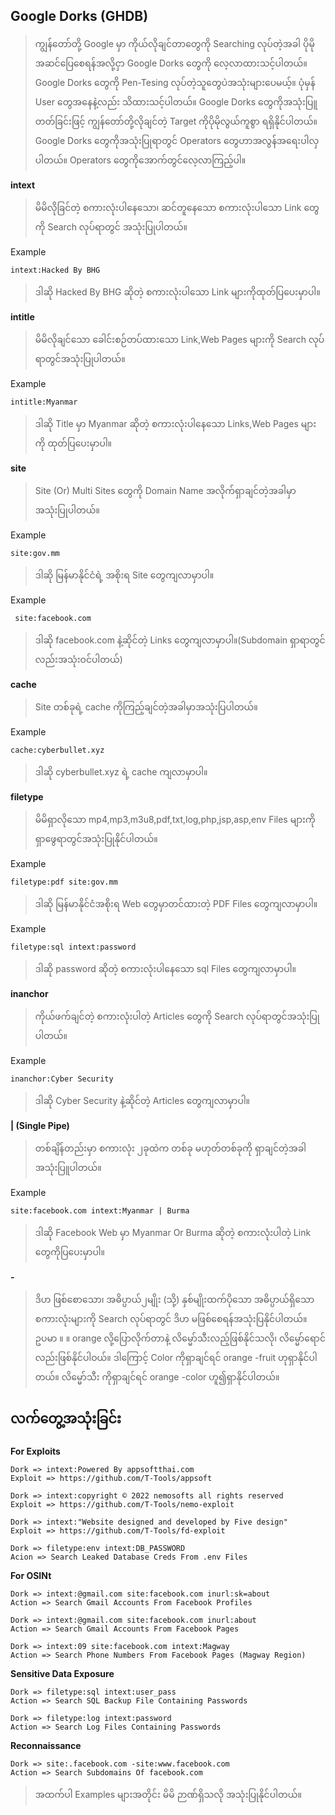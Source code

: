 ## Google Dorks (GHDB)
> ကျွန်တော်တို့ Google မှာ ကိုယ်လိုချင်တာတွေကို Searching လုပ်တဲ့အခါ ပိုမိုအဆင်ပြေစေရန်အလို့ငှာ Google Dorks တွေကို လေ့လာထားသင့်ပါတယ်။ Google Dorks တွေကို Pen-Tesing လုပ်တဲ့သူတွေပဲအသုံးများပေမယ့်။ ပုံမှန် User တွေအနေနဲ့လည်း သိထားသင့်ပါတယ်။ Google Dorks တွေကိုအသုံးပြူတတ်ခြင်းဖြင့် ကျွန်တော်တို့လိုချင်တဲ့ Target ကိုပိုမိုလွယ်ကူစွာ  ရရှိနိုင်ပါတယ်။ Google Dorks တွေကိုအသုံးပြုရာတွင် Operators ​တွေဟာအလွန်အရေးပါလှပါတယ်။ Operators တွေကိုအောက်တွင်လေ့လာကြည့်ပါ။

**intext**
> မိမိလိုခြင်တဲ့ စကားလုံးပါနေသော၊ ဆင်တူနေသော စကားလုံးပါသော Link တွေကို Search လုပ်ရာတွင် အသုံးပြုပါတယ်။

Example
```
intext:Hacked By BHG
```
> ဒါဆို Hacked By BHG ဆိုတဲ့  စကားလုံးပါသော Link များကိုထုတ်ပြပေးမှာပါ။

**intitle**
> မိမိလိုချင်သော ခေါင်းစဉ်တပ်ထားသော Link,Web Pages များကို Search လုပ်ရာတွင်အသုံးပြုပါတယ်။

Example
```
intitle:Myanmar
```
> ဒါဆို Title မှာ Myanmar ဆိုတဲ့ စကားလုံးပါနေသော Links,Web Pages များကို ထုတ်ပြပေးမှာပါ။

**site**
> Site (Or) Multi Sites တွေကို Domain Name အလိုက်ရှာချင်တဲ့အခါမှာ အသုံးပြုပါတယ်။

Example
```
site:gov.mm
```
> ဒါဆို မြန်မာနိုင်ငံရဲ့ အစိုးရ Site တွေကျလာမှာပါ။

Example
```
 site:facebook.com
```
> ဒါဆို facebook.com နဲ့ဆိုင်တဲ့ Links တွေကျလာမှာပါ။(Subdomain ရှာရာတွင်လည်းအသုံးဝင်ပါတယ်)

**cache**
> Site တစ်ခုရဲ့ cache ကိုကြည့်ချင်တဲ့အခါမှာအသုံးပြပါတယ်။

Example
```
cache:cyberbullet.xyz
```
> ဒါဆို cyberbullet.xyz ရဲ့ cache ကျလာမှာပါ။

**filetype**
> မိမိရှာလိုသော mp4,mp3,m3u8,pdf,txt,log,php,jsp,asp,env Files များကိုရှာဖွေရာတွင်အသုံးပြုနိုင်ပါတယ်။

Example
```
filetype:pdf site:gov.mm
```
> ဒါဆို မြန်မာနိုင်ငံအစိုးရ Web တွေမှာတင်ထားတဲ့ PDF Files တွေကျလာမှာပါ။

Example
```
filetype:sql intext:password
```
> ဒါဆို password ဆိုတဲ့ စကားလုံးပါနေသော sql Files တွေကျလာမှာပါ။

**inanchor**
> ကိုယ်ဖက်ချင်တဲ့ စကားလုံးပါတဲ့ Articles တွေကို Search လုပ်ရာတွင်အသုံးပြုပါတယ်။

Example
```
inanchor:Cyber Security
```
> ဒါဆို Cyber Security နဲ့ဆိုင်တဲ့ Articles တွေကျလာမှာပါ။

**| (Single Pipe)**
> တစ်ချိန်တည်းမှာ စကားလုံး ၂ခုထဲက တစ်ခု မဟုတ်တစ်ခုကို  ရှာချင်တဲ့အခါ အသုံးပြူပါတယ်။

Example
```
site:facebook.com intext:Myanmar | Burma
```
> ဒါဆို Facebook Web မှာ Myanmar Or Burma ဆိုတဲ့ စကားလုံးပါတဲ့ Link တွေကိုပြပေးမှာပါ။

**-**
> ဒိဟ ဖြစ်စောသော၊ အဓိပ္ပာယ်၂မျိုး (သို့) နှစ်မျိုးထက်ပိုသော အဓိပ္ပာယ်ရှိသော စကားလုံးများကို Search လုပ်ရာတွင် ဒိဟ မဖြစ်စေရန်အသုံးပြနိုင်ပါတယ်။ ဥပမာ ။	။ orange လို့ပြောလိုက်တာနဲ့ လိမ္မော်သီးလည့်ဖြစ်နိုင်သလို၊ လိမ္မော်ရောင် လည်းဖြစ်နိုင်ပါဝယ်။ ဒါကြောင့် Color ကိုရှာချင်ရင်  orange -fruit ဟုရှာနိုင်ပါတယ်။ လိမ္မော်သီး ကိုရှာချင်ရင် orange -color ဟူ၍ရှာနိုင်ပါတယ်။

## လက်တွေ့အသုံးခြင်း

**For Exploits**
```
Dork =>	intext:Powered By appsoftthai.com
Exploit => https://github.com/T-Tools/appsoft
```

```
Dork => intext:copyright © 2022 nemosofts all rights reserved
Exploit => https://github.com/T-Tools/nemo-exploit
```

```
Dork => intext:"Website designed and developed by Five design"
Exploit => https://github.com/T-Tools/fd-exploit
```

```
Dork => filetype:env intext:DB_PASSWORD
Acion => Search Leaked Database Creds From .env Files
```

**For OSINt**

```
Dork => intext:@gmail.com site:facebook.com inurl:sk=about
Action => Search Gmail Accounts From Facebook Profiles
```

```
Dork => intext:@gmail.com site:facebook.com inurl:about
Action => Search Gmail Accounts From Facebook Pages
```

```
Dork => intext:09 site:facebook.com intext:Magway
Action => Search Phone Numbers From Facebook Pages (Magway Region)
```


**Sensitive Data Exposure**

```
Dork => filetype:sql intext:user_pass
Action => Search SQL Backup File Containing Passwords
```

```
Dork => filetype:log intext:password
Action => Search Log Files Containing Passwords
```


**Reconnaissance**

```
Dork => site:.facebook.com -site:www.facebook.com
Action => Search Subdomains Of facebook.com
```

>အထက်ပါ Examples များအတိုင်း မိမိ ဉာဏ်ရှိသလို အသုံးပြုနိုင်ပါတယ်။
